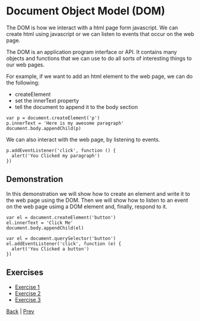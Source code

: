 # Document Object Model (DOM)

The DOM is how we interact with a html page form javascript. We can create html using javascript or we can listen to events that occur on the web page.

The DOM is an application program interface or API. It contains many objects and functions that we can use to do all sorts of interesting things to our web pages.

For example, if we want to add an html element to the web page, we can do the following:

- createElement
- set the innerText property
- tell the document to append it to the body section

```
var p = document.createElement('p')
p.innerText = 'Here is my awesome paragraph'
document.body.appendChild(p)
```

We can also interact with the web page, by listening to events.

```
p.addEventListener('click', function () {
  alert('You Clicked my paragraph')
})
```

## Demonstration

In this demonstration we will show how to create an element and write it to the web page using the DOM. 
Then we will show how to listen to an event on the web page usimg a DOM element and, finally, respond to it.

```
var el = document.createElement('button')
el.innerText = 'Click Me'
document.body.appendChild(el)
```

```
var el = document.querySelector('button')
el.addEventListener('click', function (e) {
  alert('You Clicked a button')
})
```

## Exercises

- [Exercise 1](/dom/1)
- [Exercise 2](/dom/2)
- [Exercise 3](/dom/3)

[Back](/4-magic-eight-ball) | [Prev](nested-functions)
